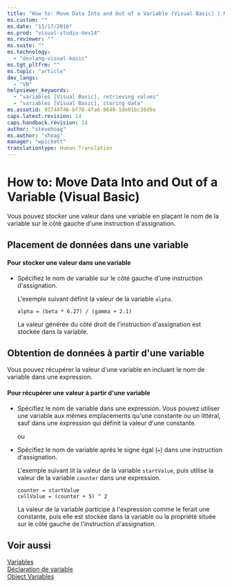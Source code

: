 ```yaml
---
title: "How to: Move Data Into and Out of a Variable (Visual Basic) | Microsoft Docs"
ms.custom: ""
ms.date: "11/17/2016"
ms.prod: "visual-studio-dev14"
ms.reviewer: ""
ms.suite: ""
ms.technology: 
  - "devlang-visual-basic"
ms.tgt_pltfrm: ""
ms.topic: "article"
dev_langs: 
  - "VB"
helpviewer_keywords: 
  - "variables [Visual Basic], retrieving values"
  - "variables [Visual Basic], storing data"
ms.assetid: 93744f46-bf78-4fa0-9640-1de01bc38d9a
caps.latest.revision: 14
caps.handback.revision: 14
author: "stevehoag"
ms.author: "shoag"
manager: "wpickett"
translationtype: Human Translation
---
```

# How to: Move Data Into and Out of a Variable (Visual Basic)
Vous pouvez stocker une valeur dans une variable en plaçant le nom de la variable sur le côté gauche d'une instruction d'assignation.  
  
## Placement de données dans une variable  
  
#### Pour stocker une valeur dans une variable  
  
-   Spécifiez le nom de variable sur le côté gauche d'une instruction d'assignation.  
  
     L'exemple suivant définit la valeur de la variable `alpha`.  
  
    ```  
    alpha = (beta * 6.27) / (gamma + 2.1)  
    ```  
  
     La valeur générée du côté droit de l'instruction d'assignation est stockée dans la variable.  
  
## Obtention de données à partir d'une variable  
 Vous pouvez récupérer la valeur d'une variable en incluant le nom de variable dans une expression.  
  
#### Pour récupérer une valeur à partir d'une variable  
  
-   Spécifiez le nom de variable dans une expression.  Vous pouvez utiliser une variable aux mêmes emplacements qu'une constante ou un littéral, sauf dans une expression qui définit la valeur d'une constante.  
  
     ou  
  
-   Spécifiez le nom de variable après le signe égal \(`=`\) dans une instruction d'assignation.  
  
     L'exemple suivant lit la valeur de la variable `startValue`, puis utilise la valeur de la variable `counter` dans une expression.  
  
    ```  
    counter = startValue  
    cellValue = (counter + 5) ^ 2  
    ```  
  
     La valeur de la variable participe à l'expression comme le ferait une constante, puis elle est stockée dans la variable ou la propriété située sur le côté gauche de l'instruction d'assignation.  
  
## Voir aussi  
 [Variables](../../../../visual-basic/programming-guide/language-features/variables/index.md)   
 [Déclaration de variable](../../../../visual-basic/programming-guide/language-features/variables/variable-declaration.md)   
 [Object Variables](../../../../visual-basic/programming-guide/language-features/variables/object-variables.md)
